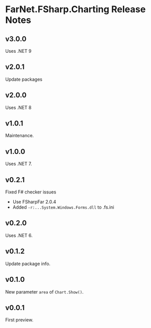 # FarNet.FSharp.Charting Release Notes

## v3.0.0

Uses .NET 9

## v2.0.1

Update packages

## v2.0.0

Uses .NET 8

## v1.0.1

Maintenance.

## v1.0.0

Uses .NET 7.

## v0.2.1

Fixed F# checker issues

- Use FSharpFar 2.0.4
- Added `-r:...System.Windows.Forms.dll` to .fs.ini

## v0.2.0

Uses .NET 6.

## v0.1.2

Update package info.

## v0.1.0

New parameter `area` of `Chart.Show()`.

## v0.0.1

First preview.
